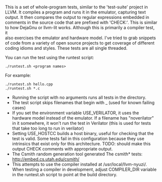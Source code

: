 This is a set of whole-program tests, similar to the 'test-suite' project in 
LLVM. It compiles a program and runs it in the emulator, capturing text 
output. It then compares the output to regular expressions embedded in comments 
in the source code that are prefixed with 'CHECK:'. This is similar to how 
DejaGnu or llvm-lit works. Although this is primarily a compiler test, it  
also exercises the emulator and hardware model. I've tried to grab snippets 
of code from a variety of open source projects to get coverage of different 
coding idioms and styles. These tests are all single threaded.

You can run the test using the runtest script:

    ./runtest.sh <program names>

For example:

    ./runtest.sh hello.cpp
    ./runtest.sh *.c

* Running the script with no arguments runs all tests in the directory.
* The test script skips filenames that begin with _  (used for known failing 
cases)
* If you set the environment variable USE_VERILATOR, it uses the hardware 
model instead of the emulator. If a filename has "noverilator" in it somewhere, 
it won't run the test in Verilator (this is used for tests that take too long 
to run in verilator)
* Setting USE_HOSTCC builds a host binary, useful for checking that the test
is valid. Some tests fail in this configuration because they use intrinsics that 
exist only for this architecture. TODO: should make this output CHECK comments 
with appropriate output. 
* The Csmith random generation tool generated The csmith* tests: 
http://embed.cs.utah.edu/csmith/
* This attempts to use the compiler installed at /usr/local/llvm-nyuzi/. 
When testing a compiler in development, adjust COMPILER_DIR variable in the 
runtest.sh script to point at the build directory.



